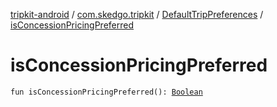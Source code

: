 [tripkit-android](../../index.md) / [com.skedgo.tripkit](../index.md) / [DefaultTripPreferences](index.md) / [isConcessionPricingPreferred](./is-concession-pricing-preferred.md)

# isConcessionPricingPreferred

`fun isConcessionPricingPreferred(): `[`Boolean`](https://kotlinlang.org/api/latest/jvm/stdlib/kotlin/-boolean/index.html)